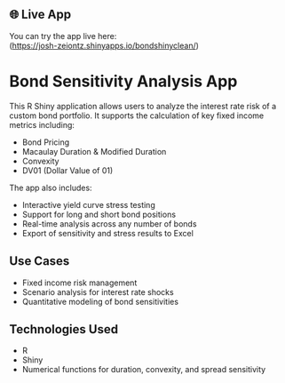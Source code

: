 ## 🌐 Live App

You can try the app live here:  
(https://josh-zeiontz.shinyapps.io/bondshinyclean/)

# Bond Sensitivity Analysis App

This R Shiny application allows users to analyze the interest rate risk of a custom bond portfolio. It supports the calculation of key fixed income metrics including:

- Bond Pricing
- Macaulay Duration & Modified Duration
- Convexity
- DV01 (Dollar Value of 01)

The app also includes:
- Interactive yield curve stress testing
- Support for long and short bond positions
- Real-time analysis across any number of bonds
- Export of sensitivity and stress results to Excel

## Use Cases

- Fixed income risk management
- Scenario analysis for interest rate shocks
- Quantitative modeling of bond sensitivities

## Technologies Used

- R
- Shiny
- Numerical functions for duration, convexity, and spread sensitivity
